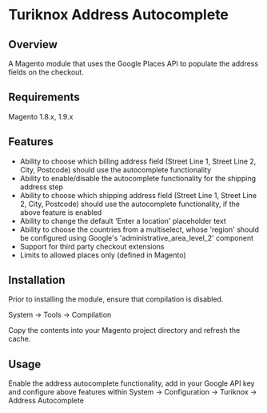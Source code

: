 # Turiknox Address Autocomplete

## Overview

A Magento module that uses the Google Places API to populate the address fields on the checkout.

## Requirements

Magento 1.8.x, 1.9.x

## Features

- Ability to choose which billing address field (Street Line 1, Street Line 2, City, Postcode) should use the autocomplete functionality
- Ability to enable/disable the autocomplete functionality for the shipping address step
- Ability to choose which shipping address field (Street Line 1, Street Line 2, City, Postcode) should use the autocomplete functionality, if the above feature is enabled
- Ability to change the default 'Enter a location' placeholder text
- Ability to choose the countries from a multiselect, whose 'region' should be configured using Google's 'administrative_area_level_2' component
- Support for third party checkout extensions
- Limits to allowed places only (defined in Magento)

## Installation

Prior to installing the module, ensure that compilation is disabled.

System -> Tools -> Compilation

Copy the contents into your Magento project directory and refresh the cache.

## Usage

Enable the address autocomplete functionality, add in your Google API key and configure above features within System -> Configuration -> Turiknox -> Address Autocomplete
